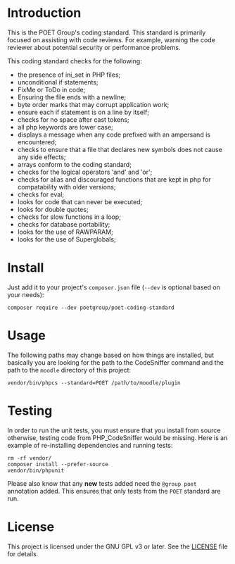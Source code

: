# Introduction

This is the POET Group's coding standard.  This standard is primarily focused on assisting with code reviews.  For
example, warning the code reviewer about potential security or performance problems.

This coding standard checks for the following:
 - the presence of ini_set in PHP files;
 - unconditional if statements;
 - FixMe or ToDo in code;
 - Ensuring the file ends with a newline;
 - byte order marks that may corrupt application work;
 - ensure each if statement is on a line by itself;
 - checks for no space after cast tokens;
 - all php keywords are lower case;
 - displays a message when any code prefixed with an ampersand is encountered;
 - checks to ensure that a file that declares new symbols does not cause any side effects;
 - arrays conform to the coding standard;
 - checks for the logical operators 'and' and 'or';
 - checks for alias and discouraged functions that are kept in php for compatability with older versions;
 - checks for eval;
 - looks for code that can never be executed;
 - looks for double quotes;
 - checks for slow functions in a loop;
 - checks for database portability;
 - looks for the use of RAWPARAM;
 - looks for the use of Superglobals;

# Install

Just add it to your project's `composer.json` file (`--dev` is optional based on your needs):

```
composer require --dev poetgroup/poet-coding-standard
```

# Usage

The following paths may change based on how things are installed, but basically you are looking for the path to
the CodeSniffer command and the path to the `moodle` directory of this project: 

```
vendor/bin/phpcs --standard=POET /path/to/moodle/plugin
```

# Testing

In order to run the unit tests, you must ensure that you install from source otherwise, testing code from
PHP_CodeSniffer would be missing.  Here is an example of re-installing dependencies and running tests:

```
rm -rf vendor/
composer install --prefer-source
vendor/bin/phpunit
```

Please also know that any **new** tests added need the `@group poet` annotation added.  This ensures that only tests
from the `POET` standard are run.

# License

This project is licensed under the GNU GPL v3 or later.  See the [LICENSE](LICENSE) file for details.
